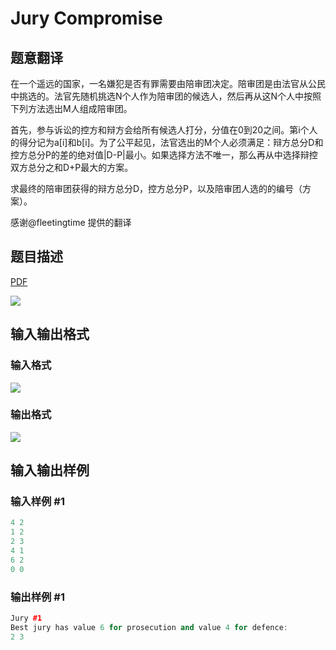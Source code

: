# Jury Compromise

## 题意翻译

在一个遥远的国家，一名嫌犯是否有罪需要由陪审团决定。陪审团是由法官从公民中挑选的。法官先随机挑选N个人作为陪审团的候选人，然后再从这N个人中按照下列方法选出M人组成陪审团。

首先，参与诉讼的控方和辩方会给所有候选人打分，分值在0到20之间。第i个人的得分记为a[i]和b[i]。为了公平起见，法官选出的M个人必须满足：辩方总分D和控方总分P的差的绝对值|D-P|最小。如果选择方法不唯一，那么再从中选择辩控双方总分之和D+P最大的方案。

求最终的陪审团获得的辩方总分D，控方总分P，以及陪审团人选的的编号（方案）。

感谢@fleetingtime 提供的翻译

## 题目描述

[problemUrl]: https://uva.onlinejudge.org/index.php?option=com_onlinejudge&Itemid=8&category=5&page=show_problem&problem=259

[PDF](https://uva.onlinejudge.org/external/3/p323.pdf)

![](https://cdn.luogu.com.cn/upload/vjudge_pic/UVA323/c7b6c683e8d99d641e6ceda5403d2046b1543157.png)

## 输入输出格式

### 输入格式

![](https://cdn.luogu.com.cn/upload/vjudge_pic/UVA323/549f8f7966cff47368b778a0f8cc36bf7e06dada.png)

### 输出格式

![](https://cdn.luogu.com.cn/upload/vjudge_pic/UVA323/3a147f526328df86970adad2cdf916382d1282db.png)

## 输入输出样例

### 输入样例 #1

```cpp
4 2
1 2
2 3
4 1
6 2
0 0
```


### 输出样例 #1

```cpp
Jury #1
Best jury has value 6 for prosecution and value 4 for defence:
2 3
```


